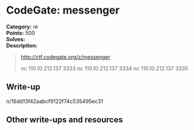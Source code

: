 # CodeGate: messenger

**Category:** re  
**Points:** 500  
**Solves:**  
**Description:**  

> http://ctf.codegate.org/z/messenger
> 
> 
> nc 110.10.212.137 3333
> nc 110.10.212.137 3334
> nc 110.10.212.137 3335

## Write-up
n/16dd13f42aabcf9122f74c535495ec31
## Other write-ups and resources

